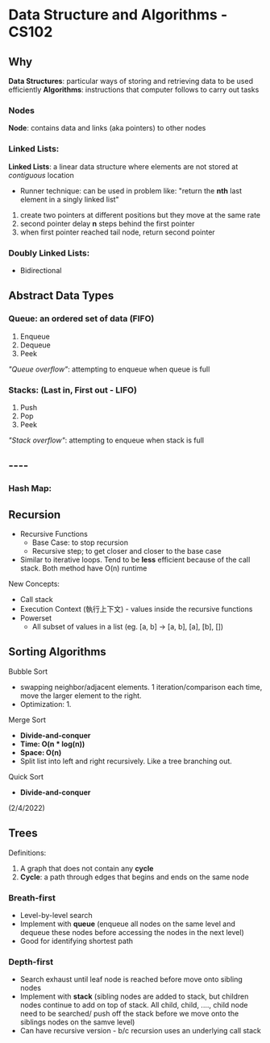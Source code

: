 # Data Structure and Algorithms - CS102

## Why
**Data Structures**: particular ways of storing and retrieving data to be used efficiently
**Algorithms**: instructions that computer follows to carry out tasks


### Nodes
**Node**: contains data and links (aka pointers) to other nodes

### Linked Lists:
**Linked Lists**: a linear data structure where elements are not stored at *contiguous* location
- Runner technique: can be used in problem like: "return the **nth** last element in a singly linked list"
1. create two pointers at different positions but they move at the same rate
2. second pointer delay **n** steps behind the first pointer
3. when first pointer reached tail node, return second pointer

### Doubly Linked Lists:
- Bidirectional

## Abstract Data Types
### Queue: an ordered set of data (FIFO)
1. Enqueue
2. Dequeue
3. Peek

*"Queue overflow"*: attempting to enqueue when queue is full

### Stacks: (Last in, First out - LIFO)
1. Push
2. Pop
3. Peek

*"Stack overflow"*: attempting to enqueue when stack is full

## ----

### Hash Map:


## Recursion
- Recursive Functions
    - Base Case: to stop recursion
    - Recursive step; to get closer and closer to the base case
- Similar to iterative loops. Tend to be **less** efficient because of the call stack. Both method have O(n) runtime

New Concepts:
- Call stack
- Execution Context (執行上下文) - values inside the recursive functions
- Powerset
    - All subset of values in a list (eg. [a, b] -> [a, b], [a], [b], [])


## Sorting Algorithms
Bubble Sort
- swapping neighbor/adjacent elements. 1 iteration/comparison each time, move the larger element to the right.
- Optimization:
    1.


Merge Sort
- **Divide-and-conquer**
- **Time: O(n * log(n))**
- **Space: O(n)**
- Split list into left and right recursively. Like a tree branching out.


Quick Sort
- **Divide-and-conquer**

(2/4/2022)
## Trees
Definitions:
1. A graph that does not contain any **cycle**
2. **Cycle**: a path through edges that begins and ends on the same node

### Breath-first
- Level-by-level search
- Implement with **queue** (enqueue all nodes on the same level and dequeue these nodes before accessing the nodes in the next level)
- Good for identifying shortest path

### Depth-first
- Search exhaust until leaf node is reached before move onto sibling nodes
- Implement with **stack** (sibling nodes are added to stack, but children nodes continue to add on top of stack. All child, child, ...., child node need to be searched/ push off the stack before we move onto the siblings nodes on the samve level)
- Can have recursive version - b/c recursion uses an underlying call stack
